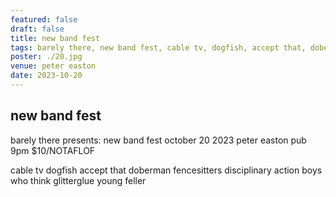 ```yaml
---
featured: false
draft: false
title: new band fest
tags: barely there, new band fest, cable tv, dogfish, accept that, doberman, fencesitters, disciplinary action, boys who think, glitterglue, young feller
poster: ./20.jpg
venue: peter easton
date: 2023-10-20
---
```


## new band fest

barely there presents:
new band fest
october 20 2023
peter easton pub
9pm
$10/NOTAFLOF

cable tv
dogfish
accept that
doberman
fencesitters
disciplinary action
boys who think
glitterglue
young feller
